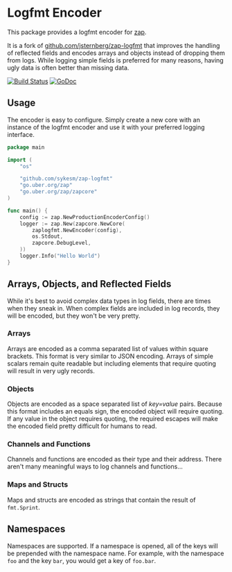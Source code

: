 # Logfmt Encoder

This package provides a logfmt encoder for [zap][zap].

It is a fork of [github.com/jsternberg/zap-logfmt][jsternberg] that improves
the handling of reflected fields and encodes arrays and objects instead of
dropping them from logs. While logging simple fields is preferred for many
reasons, having ugly data is often better than missing data.

[![Build Status](https://github.com/sykesm/zap-logfmt/actions/workflows/ci.yml/badge.svg)](https://github.com/sykesm/zap-logfmt/actions/workflows/ci.yml)
[![GoDoc](https://godoc.org/github.com/sykesm/zap-logfmt?status.svg)](https://godoc.org/github.com/sykesm/zap-logfmt)

## Usage

The encoder is easy to configure. Simply create a new core with an instance of
the logfmt encoder and use it with your preferred logging interface.

```go
package main

import (
	"os"

	"github.com/sykesm/zap-logfmt"
	"go.uber.org/zap"
	"go.uber.org/zap/zapcore"
)

func main() {
	config := zap.NewProductionEncoderConfig()
	logger := zap.New(zapcore.NewCore(
		zaplogfmt.NewEncoder(config),
		os.Stdout,
		zapcore.DebugLevel,
	))
	logger.Info("Hello World")
}
```

## Arrays, Objects, and Reflected Fields

While it's best to avoid complex data types in log fields, there are times
when they sneak in. When complex fields are included in log records, they will
be encoded, but they won't be very pretty.

### Arrays

Arrays are encoded as a comma separated list of values within square brackets.
This format is very similar to JSON encoding. Arrays of simple scalars remain
quite readable but including elements that require quoting will result in very
ugly records.

### Objects

Objects are encoded as a space separated list of _key=value_ pairs. Because
this format includes an equals sign, the encoded object will require quoting.
If any value in the object requires quoting, the required escapes will make
the encoded field pretty difficult for humans to read.

### Channels and Functions

Channels and functions are encoded as their type and their address. There
aren't many meaningful ways to log channels and functions...

### Maps and Structs

Maps and structs are encoded as strings that contain the result of `fmt.Sprint`.

## Namespaces

Namespaces are supported. If a namespace is opened, all of the keys will
be prepended with the namespace name. For example, with the namespace
`foo` and the key `bar`, you would get a key of `foo.bar`.

[zap]: https://github.com/uber-go/zap
[jsternberg]: https://github.com/jsternberg/zap-logfmt
